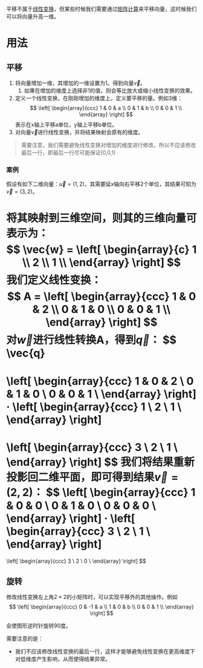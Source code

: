 平移不属于[线性变换](线性变换.md)，但某些时候我们需要通过[矩阵计算](矩阵计算.md)来平移向量，这时候我们可以将向量升高一维。

# 用法
## 平移
1. 将向量增加一维，其增加的一维设置为1。得到向量$\vec{v}$。
	1. 如果在增加的维度上选择非1的值，则会等比放大或缩小线性变换的效果。
2. 定义一个线性变换，在刚刚增加的维度上，定义要平移的量。例如3维：
$$
\left[
  \begin{array}{ccc}
    1 & 0 & a \\
    0 & 1 & b \\
    0 & 0 & 1 \\
  \end{array}
\right]
$$
表示在x轴上平移a单位，y轴上平移b单位。
3. 对向量$\vec{v}$进行线性变换，并将结果映射会原有的维度。

>需要注意，我们需要避免线性变换对增加的维度进行修改。所以不应该修改最后一行，即最后一行尽可能保证(0,0,1)

### 案例
假设有如下二维向量：$\vec{u} = (1,2)$，其需要延x轴向右平移2个单位，其结果可知为$\vec{v} = (3,2)$。

将其映射到三维空间，则其的三维向量可表示为：
$$
\vec{w} = 
\left[
  \begin{array}{c}
    1 \\
    2 \\
    1 \\
  \end{array}
\right]
$$
我们定义线性变换：
$$
A = 
\left[
  \begin{array}{ccc}
    1 & 0 & 2 \\
    0 & 1 & 0 \\
    0 & 0 & 1 \\
  \end{array}
\right]
$$
对$\vec{w}$进行线性转换A，得到$\vec{q}$：
$$
\vec{q} 
= 
\left[
  \begin{array}{ccc}
    1 & 0 & 2 \\
    0 & 1 & 0 \\
    0 & 0 & 1 \\
  \end{array}
\right]
· 
\left[
  \begin{array}{ccc}
    1 \\
    2 \\
    1 \\
  \end{array}
\right]
= 
\left[
  \begin{array}{ccc}
    3 \\
    2 \\
    1 \\
  \end{array}
\right]
$$
我们将结果重新投影回二维平面，即可得到结果$\vec{v} = (2,2)$：
$$
\left[
  \begin{array}{ccc}
    1 & 0 & 0 \\
    0 & 1 & 0 \\
    0 & 0 & 0 \\
  \end{array}
\right]
·
\left[
  \begin{array}{ccc}
    3 \\
    2 \\
    1 \\
  \end{array}
\right]
=
\left[
  \begin{array}{ccc}
    3 \\
    2 \\
    0 \\
  \end{array}
\right]
$$


## 旋转
修改线性变换左上角$2 \times 2$的小矩阵时，可以实现平移外的其他操作。例如
$$
\left[
  \begin{array}{ccc}
    0 & -1 & a \\
    1 & 0 & b \\
    0 & 0 & 1 \\
  \end{array}
\right]
$$

会使图形逆时针旋转90度。

需要注意的是：
- 我们不应该修改线性变换的最后一行，这样才能够避免线性变换在更高维度下对低维度产生影响，从而使得结果异常。

